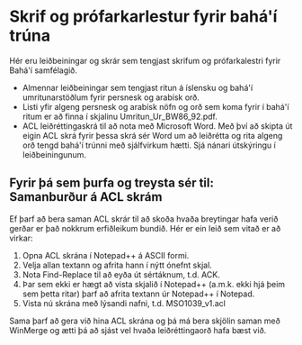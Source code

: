 # Skrif og prófarkarlestur fyrir bahá'í trúna
Hér eru leiðbeiningar og skrár sem tengjast skrifum og prófarkalestri fyrir Bahá'í samfélagið. 

- Almennar leiðbeiningar sem tengjast ritun á íslensku og bahá'í umritunarstöðlum fyrir persnesk og arabísk orð.
- Listi yfir algeng persnesk og arabísk nöfn og orð sem koma fyrir í bahá'í ritum er að finna í skjalinu Umritun_Ur_BW86_92.pdf.
- ACL leiðréttingaskrá til að nota með Microsoft Word. Með því að skipta út eigin ACL skrá fyrir þessa skrá sér Word um að leiðrétta og rita algeng orð tengd bahá'í trúnni með sjálfvirkum hætti. Sjá nánari útskýringu í leiðbeiningunum.


## Fyrir þá sem þurfa og treysta sér til: Samanburður á ACL skrám
Ef þarf að bera saman ACL skrár til að skoða hvaða breytingar hafa verið gerðar er það nokkrum erfiðleikum bundið. Hér er ein leið sem vitað er að virkar:

1. Opna ACL skrána í Notepad++ á ASCII formi.
2. Velja allan textann og afrita hann í nýtt ónefnt skjal.
3. Nota Find-Replace til að eyða út sértáknum, t.d. ACK.
4. Þar sem ekki er hægt að vista skjalið í Notepad++ (a.m.k. ekki hjá þeim sem þetta ritar) þarf að afrita textann úr Notepad++ í Notepad.
5. Vista nú skrána með lýsandi nafni, t.d. MSO1039_v1.acl

Sama þarf að gera við hina ACL skrána og þá má bera skjölin saman með WinMerge og ætti þá að sjást vel hvaða leiðréttingaorð hafa bæst við.
